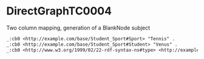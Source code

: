 
# DirectGraphTC0004
Two column mapping, generation of a BlankNode subject

```diff
_:cb0 <http://example.com/base/Student_Sport#Sport> "Tennis" .
_:cb0 <http://example.com/base/Student_Sport#Student> "Venus" .
_:cb0 <http://www.w3.org/1999/02/22-rdf-syntax-ns#type> <http://example.com/base/Student_Sport> .
```
